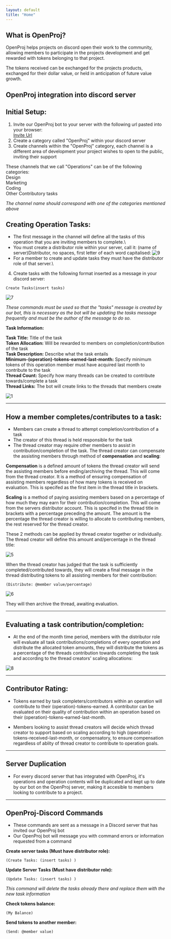 ```yaml
---
layout: default
title: "Home"
---
```


## What is OpenProj?

OpenProj helps projects on discord open their work to the community, allowing members to participate in the projects development and get rewarded with tokens belonging to that project.

The tokens received can be exchanged for the projects products, exchanged for their dollar value, or held in anticipation of future value growth.

## OpenProj integration into discord server
## Initial Setup:

1. Invite our OpenProj bot to your server with the following url pasted into your browser:\
[Invite Url](https://discordapp.com/api/oauth2/authorize?client_id=961725997789630524&scope=bot&permissions=66560)
2. Create a category called "OpenProj" within your discord server
3. Create channels within the "OpenProj" category, each channel is a different area of development your project wishes to open to the public, inviting their support

These channels that we call "Operations" can be of the following categories:\
Design\
Marketing\
Coding\
Other Contributory tasks

*The channel name should correspond with one of the categories mentioned above*

## Creating Operation Tasks:

- The first message in the channel will define all the tasks of this operation that you are inviting members to complete.\
- You must create a distributor role within your server, call it: (name of server)Distributor, no spaces, first letter of each word capitalised:
![9](/assets/9.PNG)
- For a member to create and update tasks they must have the distributor role of that server.\
4. Create tasks with the following format inserted as a message in your discord server:

```
Create Tasks(insert tasks)
```
![7](/assets/7.PNG)

*These commands must be used so that the "tasks" message is created by our bot, this is necessary as the bot will be updating the tasks message frequently and must be the author of the message to do so.*

**Task Information:**

**Task Title:** Title of the task\
**Token Allocation:** Will be rewarded to members on completion/contribution of the task\
**Task Description:** Describe what the task entails\
**Minimum-(operation)-tokens-earned-last-month:** Specify minimum tokens of this operation member must have acquired last month to contribute to the task\
**Thread Count:** Specify how many threads can be created to contribute towards/complete a task\
**Thread Links:** The bot will create links to the threads that members create

![1](/assets/1.PNG)



---

## How a member completes/contributes to a task:

- Members can create a thread to attempt completion/contribution of a task
- The creator of this thread is held responsible for the task
- The thread creator may require other members to assist in contribution/completion of the task. The thread creator can compensate the assisting members through method of **compensation** and **scaling**:

**Compensation** is a defined amount of tokens the thread creator will send the assisting members before ending/archiving the thread. This will come from the thread creator. It is a method of ensuring compensation of assisting members regardless of how many tokens is received on evaluation. This is specifed as the first item in the thread title in brackets.

**Scaling** is a method of paying assisting members based on a percentage of how much they may earn for their contribution/completion. This will come from the servers distributor account. This is specifed in the thread title in brackets with a percentage preceding the amount. The amount is the percentage the thread creator is willing to allocate to contributing members, the rest reserved for the thread creator.

These 2 methods can be applied by thread creator together or individually.\
The thread creator will define this amount and/percentage in the thread title:

![5](/assets/5.PNG)

When the thread creator has judged that the task is sufficiently completed/contributed towards, they will create a final message in the thread distributing tokens to all assisting members for their contribution:

```
(Distribute: @member value/percentage)
```

![6](/assets/6.PNG)

They will then archive the thread, awaiting evaluation. 


---

## Evaluating a task contribution/completion:

- At the end of the month time period, members with the distributor role will evaluate all task contributions/completions of every operation and distribute the allocated token amounts, they will distribute the tokens as a percentage of the threads contribution towards completing the task and according to the thread creators' scaling allocations:

![8](/assets/8.PNG)

---

## Contributor Rating:

- Tokens earned by task completers/contributors within an operation will contribute to their (operation)-tokens-earned. A contributor can be evaluated on their quality of contribution within an operation based on their (operation)-tokens-earned-last-month. 

- Members looking to assist thread creators will decide which thread creator to support based on scaling according to high (operation)-tokens-received-last-month, or compensatory, to ensure compensation regardless of ablity of thread creator to contribute to operation goals. 

---

## Server Duplication

- For every discord server that has integrated with OpenProj, it's operations and operation contents will be duplicated and kept up to date by our bot on the OpenProj server, making it accesible to members looking to contribute to a project. 


---
## OpenProj-Discord Commands
- These commands are sent as a message in a Discord server that has invited our OpenProj bot
- Our OpenProj bot will message you with command errors or information requested from a command


**Create server tasks (Must have distributor role):**
```
(Create Tasks: (insert tasks) )
```

**Update Server Tasks (Must have distributor role):**
```
(Update Tasks: (insert tasks) )
```
*This command will delete the tasks already there and replace them with the new task information*

**Check tokens balance:**
```
(My Balance)
```
**Send tokens to another member:**
```
(Send: @member value)
```
